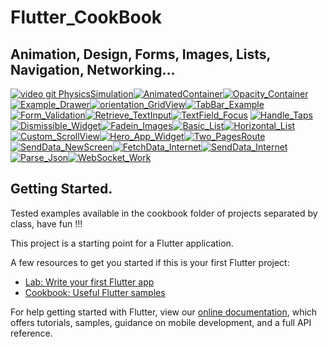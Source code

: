 # Flutter_CookBook 

## Animation, Design, Forms, Images, Lists, Navigation, Networking...

[![video git PhysicsSimulation](https://user-images.githubusercontent.com/26884820/78319346-581d6e00-753d-11ea-98d0-e531d0f4ab7a.gif)](https://flutter.dev/docs/cookbook/animation/physics-simulation)[![AnimatedContainer](https://user-images.githubusercontent.com/26884820/78321240-c8c68980-7541-11ea-9fdc-bc260c31112e.gif)](https://flutter.dev/docs/cookbook/animation/animated-container)[![Opacity_Container](https://user-images.githubusercontent.com/26884820/78372710-fd692e00-759f-11ea-9d00-de01395762ac.gif)](https://flutter.dev/docs/cookbook/animation/opacity-animation)[![Example_Drawer](https://user-images.githubusercontent.com/26884820/78571836-115d9b80-77fd-11ea-9462-ab09c073e417.gif)](https://flutter.dev/docs/cookbook/design/drawer)[![orientation_GridView](https://user-images.githubusercontent.com/26884820/78605127-5ef3fb80-7831-11ea-8bdc-8bc6ba4d9e58.gif)](https://flutter.dev/docs/cookbook/design/orientation)[![TabBar_Example](https://user-images.githubusercontent.com/26884820/78739466-b1651300-792a-11ea-993e-1f15ec73d85e.gif)](https://flutter.dev/docs/cookbook/design/tabs)[![Form_Validation](https://user-images.githubusercontent.com/26884820/78809160-dbefb400-799c-11ea-9f09-276e0dc4e84e.gif)](https://flutter.dev/docs/cookbook/forms/validation)[![Retrieve_TextInput](https://user-images.githubusercontent.com/26884820/78904916-a22db480-7a53-11ea-81fd-2d88621d5076.gif)](https://flutter.dev/docs/cookbook/forms/text-field-changes)[![TextField_Focus](https://user-images.githubusercontent.com/26884820/78912188-ac54b080-7a5d-11ea-8a5a-2218e227df8f.gif)](https://flutter.dev/docs/cookbook/forms/focus)
[![Handle_Taps](https://user-images.githubusercontent.com/26884820/79147816-f067ee00-7d9a-11ea-873e-02e86b3519cf.gif)](https://flutter.dev/docs/cookbook/gestures/handling-taps)[![Dismissible_Widget](https://user-images.githubusercontent.com/26884820/79135524-d5d74a00-7d85-11ea-86d6-4afb6ddd4bce.gif)](https://flutter.dev/docs/cookbook/gestures/dismissible)[![Fadein_Images](https://user-images.githubusercontent.com/26884820/79147266-1214a580-7d9a-11ea-8056-d755fef7f901.gif)](https://flutter.dev/docs/cookbook/images/fading-in-images)[![Basic_List](https://user-images.githubusercontent.com/26884820/79158202-4beea780-7dac-11ea-8181-e17bc24f192a.gif)](https://flutter.dev/docs/cookbook/lists/basic-list)[![Horizontal_List](https://user-images.githubusercontent.com/26884820/79166301-392f9f00-7dbb-11ea-99de-f855f9b08a37.gif)](https://flutter.dev/docs/cookbook/lists/horizontal-list)[![Custom_ScrollView](https://user-images.githubusercontent.com/26884820/79174205-5884f700-7dd0-11ea-8e25-68f89366473a.gif)](https://flutter.dev/docs/cookbook/lists/floating-app-bar)[![Hero_App_Widget](https://user-images.githubusercontent.com/26884820/79179089-39409680-7ddd-11ea-9720-c58f09a62c75.gif)](https://flutter.dev/docs/cookbook/navigation/hero-animations)[![Two_PagesRoute](https://user-images.githubusercontent.com/26884820/79180856-5d05db80-7de1-11ea-990f-e4f3d3569e72.gif)](https://flutter.dev/docs/cookbook/navigation/navigation-basics)[![SendData_NewScreen](https://user-images.githubusercontent.com/26884820/79248001-a1c95b00-7e51-11ea-8050-7590c4f042c9.gif)](https://flutter.dev/docs/cookbook/navigation/passing-data)[![FetchData_Internet](https://user-images.githubusercontent.com/26884820/79376708-eed02e80-7f30-11ea-87c4-0aa28846e6be.gif)](https://flutter.dev/docs/cookbook/networking/fetch-data)[![SendData_Internet](https://user-images.githubusercontent.com/26884820/79380741-3a85d680-7f37-11ea-89c3-a578b38b1013.gif)](https://flutter.dev/docs/cookbook/networking/send-data)[![Parse_Json](https://user-images.githubusercontent.com/26884820/79503866-42617b80-8008-11ea-8e01-63fb3d504fcb.gif)](https://flutter.dev/docs/cookbook/networking/background-parsing)[![WebSocket_Work](https://user-images.githubusercontent.com/26884820/79506789-f49b4200-800c-11ea-8b82-34378925e487.gif)](https://flutter.dev/docs/cookbook/networking/web-sockets)







## Getting Started. 
Tested examples available in the cookbook folder of projects separated by class, have fun !!!

This project is a starting point for a Flutter application.

A few resources to get you started if this is your first Flutter project:

- [Lab: Write your first Flutter app](https://flutter.dev/docs/get-started/codelab)
- [Cookbook: Useful Flutter samples](https://flutter.dev/docs/cookbook)

For help getting started with Flutter, view our
[online documentation](https://flutter.dev/docs), which offers tutorials,
samples, guidance on mobile development, and a full API reference.
